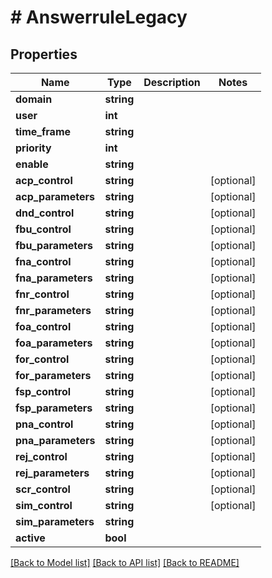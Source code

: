 # # AnswerruleLegacy

## Properties

Name | Type | Description | Notes
------------ | ------------- | ------------- | -------------
**domain** | **string** |  |
**user** | **int** |  |
**time_frame** | **string** |  |
**priority** | **int** |  |
**enable** | **string** |  |
**acp_control** | **string** |  | [optional]
**acp_parameters** | **string** |  | [optional]
**dnd_control** | **string** |  | [optional]
**fbu_control** | **string** |  | [optional]
**fbu_parameters** | **string** |  | [optional]
**fna_control** | **string** |  | [optional]
**fna_parameters** | **string** |  | [optional]
**fnr_control** | **string** |  | [optional]
**fnr_parameters** | **string** |  | [optional]
**foa_control** | **string** |  | [optional]
**foa_parameters** | **string** |  | [optional]
**for_control** | **string** |  | [optional]
**for_parameters** | **string** |  | [optional]
**fsp_control** | **string** |  | [optional]
**fsp_parameters** | **string** |  | [optional]
**pna_control** | **string** |  | [optional]
**pna_parameters** | **string** |  | [optional]
**rej_control** | **string** |  | [optional]
**rej_parameters** | **string** |  | [optional]
**scr_control** | **string** |  | [optional]
**sim_control** | **string** |  | [optional]
**sim_parameters** | **string** |  |
**active** | **bool** |  |

[[Back to Model list]](../../README.md#models) [[Back to API list]](../../README.md#endpoints) [[Back to README]](../../README.md)
